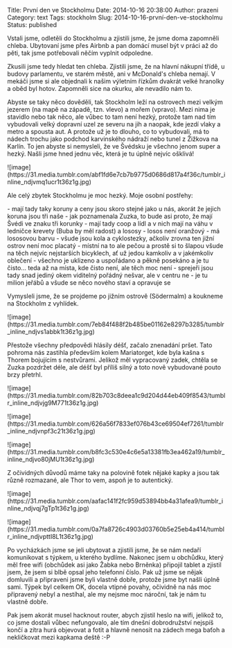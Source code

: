 Title: První den ve Stockholmu
Date: 2014-10-16 20:38:00
Author: prazeni
Category: text
Tags: stockholm
Slug: 2014-10-16-první-den-ve-stockholmu
Status: published

Vstali jsme, odletěli do Stockholmu a zjistili jsme, že jsme doma
zapomněli chleba. Ubytovaní jsme přes Airbnb a pan domácí musel být v
práci až do pěti, tak jsme potřebovali něčím vyplnit odpoledne.

</p>
Zkusili jsme tedy hledat ten chleba. Zjistili jsme, že na hlavní nákupní
třídě, u budovy parlamentu, ve starém městě, ani v McDonald's chleba
nemají. V mekáči jsme si ale objednali k našim výletním řízkům dvakrát
velké hranolky a oběd byl hotov. Zapomněli sice na okurku, ale nevadilo
nám to.

</p>
Abyste se taky něco dověděli, tak Stockholm leží na ostrovech mezi
velkým jezerem (na mapě na západě, tzn. vlevo) a mořem (vpravo). Mezi
nima je stavidlo nebo tak něco, ale vůbec to tam není hezký, protože tam
nad tím vybudovali velký dopravní uzel ze severu na jih a naopak, kde
jezdí vlaky a metro a spousta aut. A protože už je to dlouho, co to
vybudovali, má to nádech trochu jako podchod karvinského nádraží nebo
tunel z Žižkova na Karlín. To jen abyste si nemysleli, že ve Švédsku je
všechno jenom super a hezký. Našli jsme hned jednu věc, která je tu
úplně nejvíc ošklivá!

</p>
![image](https://31.media.tumblr.com/abf1fd6e7cb7b9775d0686d817a4f36c/tumblr_inline_ndjvmq1ucr1t36z1g.jpg)

</p>
</p>
Ale celý zbytek Stockholmu je moc hezký. Moje osobní postřehy:

</p>
-   mají tady taky koruny a ceny jsou skoro stejné jako u nás, akorát že
    jejich koruna jsou tři naše - jak poznamenala Zuzka, to bude asi
    proto, že mají Švédi ve znaku tři korunky
-   mají tady coop a lídl a v nich mají na váhu v ledničce krevety (Buba
    by měl radost) a lososy
-   losos není oranžový - má lososovou barvu
-   všude jsou kola a cyklostezky, ačkoliv zrovna ten jižní ostrov není
    moc placatý - místní na to ale pečou a prostě si to šlapou všude na
    těch nejvíc nejstarších bicyklech, ať už jedou kamkoliv a v
    jakémkoliv oblečení
-   všechno je uklizeno a uspořádano a pěkně posekáno a je tu čisto...
    teda až na místa, kde čisto není, ale těch moc není
-   sprejeři jsou tady snad jediný okem viditelný pořádný nešvar, ale v
    centru ne
-   je tu milion jeřábů a všude se něco nového staví a opravuje se

</p>
Vymysleli jsme, že se projdeme po jižním ostrově (Södermalm) a koukneme
na Stockholm z vyhlídek.

</p>
![image](https://31.media.tumblr.com/7eb84f488f2b485be01162e8297b3285/tumblr_inline_ndjvs1abbk1t36z1g.jpg)

</p>
</p>
Přestože všechny předpovědi hlásily déšť, začalo znenadání pršet. Tato
pohroma nás zastihla především kolem Mariatorget, kde byla kašna s
Thorem bojujícím s nestvůrami. Jelikož měl vypracovaný zadek, chtěla se
Zuzka pozdržet déle, ale déšť byl příliš silný a toto nově vybudované
pouto brzy přetrhl.

</p>
![image](https://31.media.tumblr.com/82b703c8deea1c9d204d44eb409f8543/tumblr_inline_ndjvjg9M771t36z1g.jpg)

</p>
</p>
![image](https://31.media.tumblr.com/626a56f7833ef076b43ce69504ef7261/tumblr_inline_ndjvnpf3c21t36z1g.jpg)

</p>
</p>
![image](https://31.media.tumblr.com/b8fc3c530e4c6e5a13381fb3ea462a19/tumblr_inline_ndjvo80jMU1t36z1g.jpg)

</p>
</p>
Z očividných důvodů máme taky na polovině fotek nějaké kapky a jsou tak
různě rozmazané, ale Thor to vem, aspoň je to autentický.

</p>
![image](https://31.media.tumblr.com/aafac141f2fc959d53894bb4a31afea9/tumblr_inline_ndjvqj7gTp1t36z1g.jpg)

</p>
</p>
![image](https://31.media.tumblr.com/0a7fa8726c4903d03760b5e25eb4a414/tumblr_inline_ndjvpttI8L1t36z1g.jpg)

</p>
</p>
Po vycházkách jsme se jeli ubytovat a zjistili jsme, že se nám nedaří
komunikovat s týpkem, u kterého bydlíme. Nakonec jsem u obchůdku, který
měl free wifi (obchůdek asi jako Žabka nebo Brněnka) připojil tablet a
zjistil jsem, že jsem si blbě opsal jeho telefonní číslo. Pak už jsme se
nějak domluvili a připraveni jsme byli vlastně dobře, protože jsme byt
našli úplně sami. Týpek byl celkem OK, docela vtipné povahy, očividně na
nás moc připravený nebyl a nestíhal, ale my nejsme moc nároční, tak je
nám tu vlastně dobře.

</p>
Pak jsem akorát musel hacknout router, abych zjistil heslo na wifi,
jelikož to, co jsme dostali vůbec nefungovalo, ale tím dnešní
dobrodružství nejspíš končí a zítra hurá objevovat a fotit a hlavně
nenosit na zádech mega baťoh a nekličkovat mezi kapkama deště :-P

</p>

